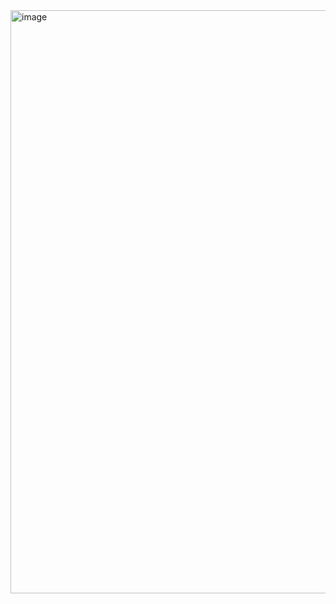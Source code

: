 <img width="1844" height="933" alt="image" src="https://github.com/user-attachments/assets/816083eb-2291-40c0-9b38-c95309f0af82" />

